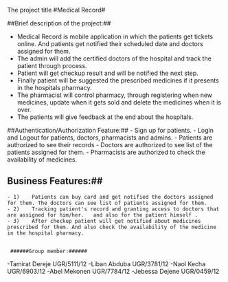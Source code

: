 The project title
#Medical Record#

##Brief description of the project:##
  -	Medical Record is mobile application in which the patients get tickets online. And patients get notified their scheduled date and doctors assigned for them.
  -	The admin will add the certified doctors of the hospital and track the patient through process.
  -	Patient will get checkup result and will be notified the next step.
  -	Finally patient will be suggested the prescribed medicines if it presents in the hospitals pharmacy.
  -	The pharmacist will control pharmacy, through registering when new medicines, update when it gets sold and delete the medicines when it is over. 
  -	The patients will give feedback at the end about the hospitals.


##Authentication/Authorization Feature:##
    -	Sign up for patients.
    -	Login and Logout for patients, doctors, pharmacists and admins.
    -	Patients are authorized to see their records
    -	Doctors are authorized to see list of the patients assigned for them.
    -	Pharmacists are authorized to check the availability of medicines.
    
## Business Features:##
    - 1)	Patients can buy card and get notified the doctors assigned for them. The doctors can see list of patients assigned for them.
    - 2)	Tracking patient's record and granting access to doctors that are assigned for him/her.   and also for the patient himself .
    - 3)	After checkup patient will get notified about medicines prescribed for them. And also check the availability of the medicine in the hospital pharmacy.


     ######Group member:######
      
-Tamirat Dereje UGR/5111/12
-Liban Abduba UGR/3781/12 
-Naol Kecha UGR/6903/12 
-Abel Mekonen UGR/7784/12 
-Jebessa Dejene UGR/0459/12 
